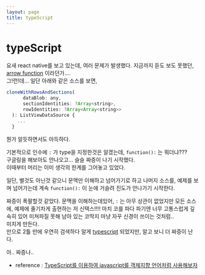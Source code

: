 ```yaml
---
layout: page
title: typeScript
---
```


# typeScript

요새 react native를 보고 있는데, 여러 문제가 발생했다. 
지금까지 듣도 보도 못했던, [arrow function](https://developer.mozilla.org/ko/docs/Web/JavaScript/Reference/Functions/%EC%95%A0%EB%A1%9C%EC%9A%B0_%ED%8E%91%EC%85%98) 이라던가....  
그!런!데...
일단 아래와 같은 소스를 보면, 

~~~javascript
cloneWithRowsAndSections(
      dataBlob: any,
      sectionIdentities: ?Array<string>,
      rowIdentities: ?Array<Array<string>>
  ): ListViewDataSource {
    ...
  }
~~~

뭔가 알듯하면서도 아득하다.  

기본적으로 인수에 `:` 가 type을 지정한것은 알겠는데, `function():` 는 뭐더냐???  
구글링을 해보아도 안나오고... 슬슬 짜증이 나기 시작했다.  
이때부터 머리는 이미 생각의 한계를 그어놓고 있었다.  

일단, 별것도 아닌것 같으니 문맥만 이해하고 넘어가기로 하고 나머지 소스를, 예제를 보며 넘어가는데 계속 `function():` 이 눈에 거슬려 진도가 안나가기 시작한다.  

짜증이 폭팔할것 같았다. 문맥을 이해하는데있어, `:` 는 아무 상관이 없었지만 모든 소스에, 예제에 줄기차게 출현하는 저 신택스!!!! 마치 코를 파다 파기엔 너무 고통스럽게 깊숙히 있어 미쳐파질 못해 남아 있는 코딱지 마냥 자꾸 신경이 쓰이는 것처럼..  
미치게 만든다.  
만으로 2틀 만에 우연히 검색하다 알게 [typescript](http://www.typescriptlang.org/) 되었지만, 알고 보니 더 짜증이 난다.  

아.. 짜증나..



 * reference : [TypeScript를 이용하여 javascript를 객체지향 언어처럼 사용해보자](http://cyberx.tistory.com/60)
